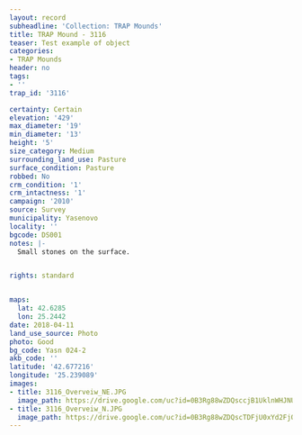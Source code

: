 ```yaml
---
layout: record
subheadline: 'Collection: TRAP Mounds'
title: TRAP Mound - 3116
teaser: Test example of object
categories:
- TRAP Mounds
header: no
tags:
- ''
trap_id: '3116'

certainty: Certain
elevation: '429'
max_diameter: '19'
min_diameter: '13'
height: '5'
size_category: Medium
surrounding_land_use: Pasture
surface_condition: Pasture
robbed: No
crm_condition: '1'
crm_intactness: '1'
campaign: '2010'
source: Survey
municipality: Yasenovo
locality: ''
bgcode: DS001
notes: |-
  Small stones on the surface.


rights: standard


maps:
  lat: 42.6285
  lon: 25.2442
date: 2018-04-11
land_use_source: Photo
photo: Good
bg_code: Yasn 024-2
akb_code: ''
latitude: '42.677216'
longitude: '25.239089'
images:
- title: 3116_Overveiw_NE.JPG
  image_path: https://drive.google.com/uc?id=0B3Rg88wZDQsccjB1UklnWHJNUnc
- title: 3116_Overveiw_N.JPG
  image_path: https://drive.google.com/uc?id=0B3Rg88wZDQscTDFjU0xYd2FjQVU
---
```

